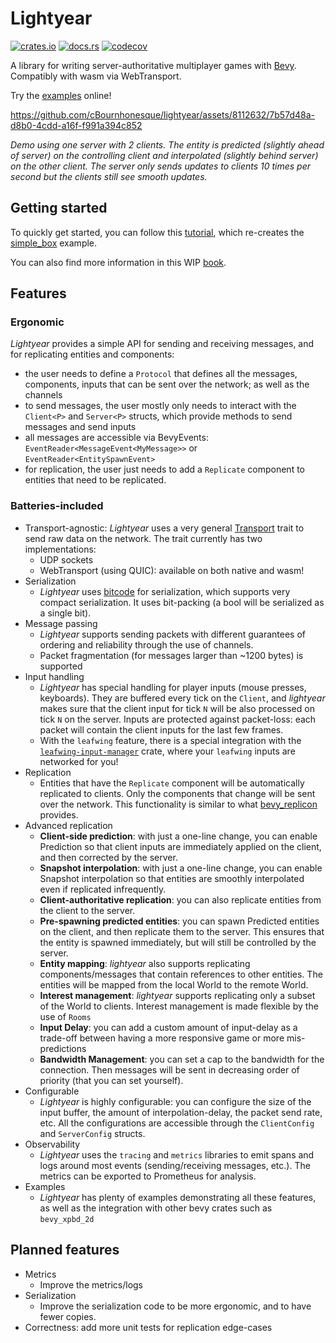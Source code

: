 # Lightyear

[![crates.io](https://img.shields.io/crates/v/lightyear)](https://crates.io/crates/lightyear)
[![docs.rs](https://docs.rs/lightyear/badge.svg)](https://docs.rs/lightyear)
[![codecov](https://codecov.io/gh/cBournhonesque/lightyear/branch/main/graph/badge.svg?token=N1G28NQB1L)](https://codecov.io/gh/cBournhonesque/lightyear)

A library for writing server-authoritative multiplayer games with [Bevy](https://bevyengine.org/). Compatibly with wasm via WebTransport.

Try the [examples](https://cbournhonesque.github.io/lightyear/book/examples/title.html) online!


https://github.com/cBournhonesque/lightyear/assets/8112632/7b57d48a-d8b0-4cdd-a16f-f991a394c852

*Demo using one server with 2 clients. The entity is predicted (slightly ahead of server) on the controlling client and interpolated (slightly behind server) on the other client.
The server only sends updates to clients 10 times per second but the clients still see smooth updates.*



## Getting started

To quickly get started, you can follow this [tutorial](https://cbournhonesque.github.io/lightyear/book/tutorial/title.html), which re-creates the [simple_box](https://github.com/cBournhonesque/lightyear/tree/main/examples/simple_box) example.

You can also find more information in this WIP [book](https://cbournhonesque.github.io/lightyear/book/).

## Features

### Ergonomic

*Lightyear* provides a simple API for sending and receiving messages, and for replicating entities and components:
- the user needs to define a `Protocol` that defines all the messages, components, inputs that can be sent over the network; as well as the channels
- to send messages, the user mostly only needs to interact with the `Client<P>` and `Server<P>` structs, which provide methods to send messages and send inputs
- all messages are accessible via BevyEvents: `EventReader<MessageEvent<MyMessage>>` or `EventReader<EntitySpawnEvent>`
- for replication, the user just needs to add a `Replicate` component to entities that need to be replicated.

### Batteries-included

- Transport-agnostic: *Lightyear* uses a very general [Transport](https://github.com/cBournhonesque/lightyear/blob/main/lightyear/src/transport/mod.rs) trait to send raw data on the network.
  The trait currently has two implementations:
  - UDP sockets
  - WebTransport (using QUIC): available on both native and wasm!
- Serialization
  - *Lightyear* uses [bitcode](https://github.com/SoftbearStudios/bitcode/tree/main) for serialization, which supports very compact serialization. It uses bit-packing (a bool will be serialized as a single bit).
- Message passing
  - *Lightyear* supports sending packets with different guarantees of ordering and reliability through the use of channels.
  - Packet fragmentation (for messages larger than ~1200 bytes) is supported
- Input handling
  - *Lightyear* has special handling for player inputs (mouse presses, keyboards).
    They are buffered every tick on the `Client`, and *lightyear* makes sure that the client input for tick `N` will be also processed on tick `N` on the server.
    Inputs are protected against packet-loss: each packet will contain the client inputs for the last few frames.
  - With the `leafwing` feature, there is a special integration with the [`leafwing-input-manager`](https://github.com/Leafwing-Studios/leafwing-input-manager) crate, where your `leafwing` inputs are networked for you!
- Replication
  - Entities that have the `Replicate` component will be automatically replicated to clients. Only the components that change will be sent over the network. This functionality is similar to what [bevy_replicon](https://github.com/lifescapegame/bevy_replicon) provides.
- Advanced replication
  - **Client-side prediction**: with just a one-line change, you can enable Prediction so that client inputs are immediately applied on the client, and then corrected by the server.
  - **Snapshot interpolation**: with just a one-line change, you can enable Snapshot interpolation so that entities are smoothly interpolated even if replicated infrequently.
  - **Client-authoritative replication**: you can also replicate entities from the client to the server.
  - **Pre-spawning predicted entities**: you can spawn Predicted entities on the client, and then replicate them to the server. This ensures that the entity
    is spawned immediately, but will still be controlled by the server.
  - **Entity mapping**: *lightyear* also supports replicating components/messages that contain references to other entities. The entities will be mapped from the local World to the remote World.
  - **Interest management**: *lightyear* supports replicating only a subset of the World to clients. Interest management is made flexible by the use of `Rooms`
  - **Input Delay**: you can add a custom amount of input-delay as a trade-off between having a more responsive game or more mis-predictions
  - **Bandwidth Management**: you can set a cap to the bandwidth for the connection. Then messages will be sent in decreasing order of priority (that you can set yourself).
- Configurable
  - *Lightyear* is highly configurable: you can configure the size of the input buffer, the amount of interpolation-delay, the packet send rate, etc.
    All the configurations are accessible through the `ClientConfig` and `ServerConfig` structs.
- Observability
  - *Lightyear* uses the `tracing` and `metrics` libraries to emit spans and logs around most events (sending/receiving messages, etc.). The metrics
    can be exported to Prometheus for analysis.
- Examples
  - *Lightyear* has plenty of examples demonstrating all these features, as well as the integration with other bevy crates such as `bevy_xpbd_2d`

## Planned features

- Metrics
    - Improve the metrics/logs
- Serialization
    - Improve the serialization code to be more ergonomic, and to have fewer copies.
- Correctness: add more unit tests for replication edge-cases
